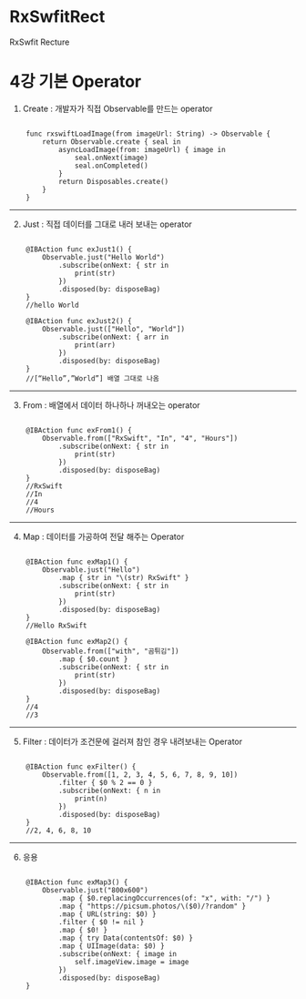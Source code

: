 # RxSwfitRect
RxSwfit Recture

4강 기본 Operator
===========
1. Create : 개발자가 직접 Observable를 만드는 operator
<pre><code>
    func rxswiftLoadImage(from imageUrl: String) -> Observable {
        return Observable.create { seal in
            asyncLoadImage(from: imageUrl) { image in
                seal.onNext(image)
                seal.onCompleted()
            }
            return Disposables.create()
        }
    }
</pre></code>
* * *
2. Just : 직접 데이터를 그대로 내러 보내는 operator
<pre><code>
    @IBAction func exJust1() {
        Observable.just("Hello World")
            .subscribe(onNext: { str in
                print(str)
            })
            .disposed(by: disposeBag)
    }
    //hello World

    @IBAction func exJust2() {
        Observable.just(["Hello", "World"])
            .subscribe(onNext: { arr in
                print(arr)	
            })
            .disposed(by: disposeBag)
    }
    //[“Hello”,”World”] 배열 그대로 나옴
</pre></code>
* * *
3. From : 배열에서 데이터 하나하나 꺼내오는 operator
<pre><code>
    @IBAction func exFrom1() {
        Observable.from(["RxSwift", "In", "4", "Hours"])
            .subscribe(onNext: { str in
                print(str)
            })
            .disposed(by: disposeBag)
    }
    //RxSwift
    //In
    //4
    //Hours
</pre></code>
* * *
4. Map : 데이터를 가공하여 전달 해주는 Operator
<pre><code>
    @IBAction func exMap1() {
        Observable.just("Hello")
            .map { str in "\(str) RxSwift" }
            .subscribe(onNext: { str in
                print(str)
            })
            .disposed(by: disposeBag)
    }
    //Hello RxSwift
    
    @IBAction func exMap2() {
        Observable.from(["with", "곰튀김"])
            .map { $0.count }
            .subscribe(onNext: { str in
                print(str)
            })
            .disposed(by: disposeBag)
    }
    //4
    //3
</pre></code>
* * *
5. Filter : 데이터가 조건문에 걸러져 참인 경우 내려보내는 Operator
<pre><code>
    @IBAction func exFilter() {
        Observable.from([1, 2, 3, 4, 5, 6, 7, 8, 9, 10])
            .filter { $0 % 2 == 0 }
            .subscribe(onNext: { n in
                print(n)
            })
            .disposed(by: disposeBag)
    }
    //2, 4, 6, 8, 10
</pre></code>
* * *
6. 응용
<pre><code>
    @IBAction func exMap3() {
        Observable.just("800x600")
            .map { $0.replacingOccurrences(of: "x", with: "/") }
            .map { "https://picsum.photos/\($0)/?random" }
            .map { URL(string: $0) }
            .filter { $0 != nil }
            .map { $0! }
            .map { try Data(contentsOf: $0) }
            .map { UIImage(data: $0) }
            .subscribe(onNext: { image in
                self.imageView.image = image
            })
            .disposed(by: disposeBag)
    }
</pre></code>
